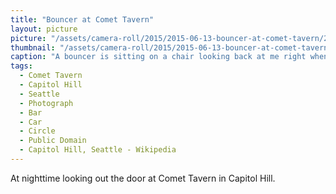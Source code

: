 ```yaml
---
title: "Bouncer at Comet Tavern"
layout: picture
picture: "/assets/camera-roll/2015/2015-06-13-bouncer-at-comet-tavern/20150613_045800694_iOS.jpg"
thumbnail: "/assets/camera-roll/2015/2015-06-13-bouncer-at-comet-tavern/20150613_045800694_iOS-thumbnail.jpg"
caption: "A bouncer is sitting on a chair looking back at me right when I was attempting to picture the lights of the street."
tags:
  - Comet Tavern
  - Capitol Hill
  - Seattle
  - Photograph
  - Bar
  - Car
  - Circle
  - Public Domain
  - Capitol Hill, Seattle - Wikipedia
---
```

At nighttime looking out the door at Comet Tavern in Capitol Hill.
